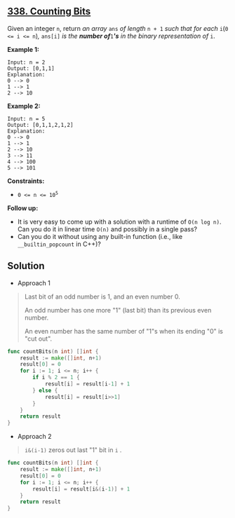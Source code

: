 ## [338. Counting Bits](https://leetcode.com/problems/counting-bits/)


Given an integer `n`, return _an array_ `ans` _of length_ `n + 1` _such that for each_ `i`(`0 <= i <= n`)_,_ `ans[i]` _is the **number of**_`1`_**'s** in the binary representation of_ `i`.

**Example 1:**

```
Input: n = 2
Output: [0,1,1]
Explanation:
0 --> 0
1 --> 1
2 --> 10
```

**Example 2:**

```
Input: n = 5
Output: [0,1,1,2,1,2]
Explanation:
0 --> 0
1 --> 1
2 --> 10
3 --> 11
4 --> 100
5 --> 101
```

**Constraints:**

*   <code>0 <= n <= 10<sup>5</sup></code>

**Follow up:**

*   It is very easy to come up with a solution with a runtime of `O(n log n)`. Can you do it in linear time `O(n)` and possibly in a single pass?
*   Can you do it without using any built-in function (i.e., like `__builtin_popcount` in C++)?



## Solution

- Approach 1

> Last bit of an odd number is 1, and an even number 0.
>
> An odd number has one more "1" (last bit) than its previous even number.
>
> An even number has the same number of "1"s when its ending "0" is "cut out".

```go
func countBits(n int) []int {
	result := make([]int, n+1)
	result[0] = 0
	for i := 1; i <= n; i++ {
		if i % 2 == 1 {
			result[i] = result[i-1] + 1
		} else {
			result[i] = result[i>>1]
		}
	}
	return result
}
```

- Approach 2

> `i&(i-1)` zeros out last "1" bit in `i` .

```go
func countBits(n int) []int {
	result := make([]int, n+1)
	result[0] = 0
	for i := 1; i <= n; i++ {
		result[i] = result[i&(i-1)] + 1
	}
	return result
}
```

